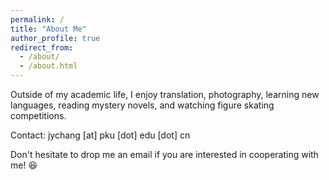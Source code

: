 ```yaml
---
permalink: /
title: "About Me"
author_profile: true
redirect_from: 
  - /about/
  - /about.html
---
```


Outside of my academic life, I enjoy translation, photography, learning new languages, reading mystery novels, and watching figure skating competitions.

Contact: jychang [at] pku [dot] edu [dot] cn

Don't hesitate to drop me an email if you are interested in cooperating with me! 😆